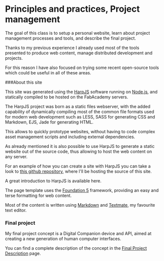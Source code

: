 # Principles and practices, Project management

The goal of this class is to setup a personal website, learn about project management processes and tools, and describe the
final project.

Thanks to my previous experience I already used most of the tools presented to produce web content, manage distributed 
development and projects.

For this reason I have also focused on trying some recent open-source tools which could be useful in all of these areas.

###About this site

This site was generated using the [HarpJS](http://harpjs.com) software running on [Node.js](http://nodejs.com), and statically compiled to be hosted on the FabAcademy servers.

The HarpJS project was born as a static files webserver, with the added capability of dynamically compiling most of the common file formats used
for modern web development such as LESS, SASS for generating CSS and Markdown, EJS, Jade for generating HTML.

This allows to quickly prototype websites, without having to code complex asset management scripts and including external dependencies.

As already mentioned it is also possible to use HarpJS to generate a static website out of the source code, thus allowing to host
the web content on any server.

For an example of how you can create a site with HarpJS you can take a look to [this github repository](http://github.com/fibasile/fabacademy2014),
where I'll be hosting the source of this site. 

A great introduction to HarpJS is available here. 

The page template uses the [Foundation 5](http://foundation.zurb.com) framework, providing an easy and terse formatting for web content.

Most of the content is written using [Markdown]() and [Textmate](http://www.macromates.com), my favourite text editor.

### Final project

My final project concept is a Digital Companion device and API, aimed at creating a new generation of human computer interfaces.

You can find a complete description of the concept in the [Final Project Description](../project/description.html) page.
